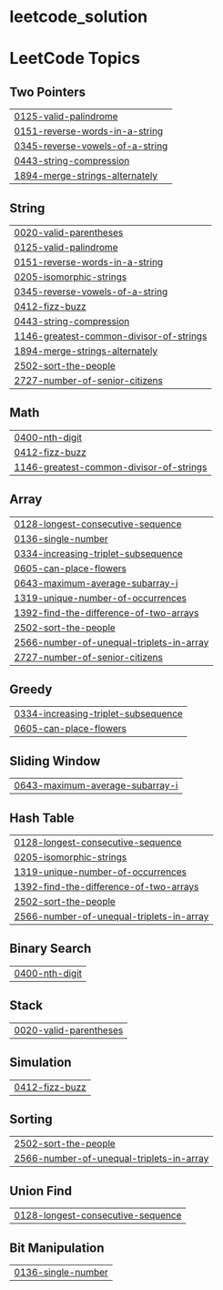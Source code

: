 # leetcode_solution

<!---LeetCode Topics Start-->
# LeetCode Topics
## Two Pointers
|  |
| ------- |
| [0125-valid-palindrome](https://github.com/ishitabhojani/leetcode_solution/tree/master/0125-valid-palindrome) |
| [0151-reverse-words-in-a-string](https://github.com/ishitabhojani/leetcode_solution/tree/master/0151-reverse-words-in-a-string) |
| [0345-reverse-vowels-of-a-string](https://github.com/ishitabhojani/leetcode_solution/tree/master/0345-reverse-vowels-of-a-string) |
| [0443-string-compression](https://github.com/ishitabhojani/leetcode_solution/tree/master/0443-string-compression) |
| [1894-merge-strings-alternately](https://github.com/ishitabhojani/leetcode_solution/tree/master/1894-merge-strings-alternately) |
## String
|  |
| ------- |
| [0020-valid-parentheses](https://github.com/ishitabhojani/leetcode_solution/tree/master/0020-valid-parentheses) |
| [0125-valid-palindrome](https://github.com/ishitabhojani/leetcode_solution/tree/master/0125-valid-palindrome) |
| [0151-reverse-words-in-a-string](https://github.com/ishitabhojani/leetcode_solution/tree/master/0151-reverse-words-in-a-string) |
| [0205-isomorphic-strings](https://github.com/ishitabhojani/leetcode_solution/tree/master/0205-isomorphic-strings) |
| [0345-reverse-vowels-of-a-string](https://github.com/ishitabhojani/leetcode_solution/tree/master/0345-reverse-vowels-of-a-string) |
| [0412-fizz-buzz](https://github.com/ishitabhojani/leetcode_solution/tree/master/0412-fizz-buzz) |
| [0443-string-compression](https://github.com/ishitabhojani/leetcode_solution/tree/master/0443-string-compression) |
| [1146-greatest-common-divisor-of-strings](https://github.com/ishitabhojani/leetcode_solution/tree/master/1146-greatest-common-divisor-of-strings) |
| [1894-merge-strings-alternately](https://github.com/ishitabhojani/leetcode_solution/tree/master/1894-merge-strings-alternately) |
| [2502-sort-the-people](https://github.com/ishitabhojani/leetcode_solution/tree/master/2502-sort-the-people) |
| [2727-number-of-senior-citizens](https://github.com/ishitabhojani/leetcode_solution/tree/master/2727-number-of-senior-citizens) |
## Math
|  |
| ------- |
| [0400-nth-digit](https://github.com/ishitabhojani/leetcode_solution/tree/master/0400-nth-digit) |
| [0412-fizz-buzz](https://github.com/ishitabhojani/leetcode_solution/tree/master/0412-fizz-buzz) |
| [1146-greatest-common-divisor-of-strings](https://github.com/ishitabhojani/leetcode_solution/tree/master/1146-greatest-common-divisor-of-strings) |
## Array
|  |
| ------- |
| [0128-longest-consecutive-sequence](https://github.com/ishitabhojani/leetcode_solution/tree/master/0128-longest-consecutive-sequence) |
| [0136-single-number](https://github.com/ishitabhojani/leetcode_solution/tree/master/0136-single-number) |
| [0334-increasing-triplet-subsequence](https://github.com/ishitabhojani/leetcode_solution/tree/master/0334-increasing-triplet-subsequence) |
| [0605-can-place-flowers](https://github.com/ishitabhojani/leetcode_solution/tree/master/0605-can-place-flowers) |
| [0643-maximum-average-subarray-i](https://github.com/ishitabhojani/leetcode_solution/tree/master/0643-maximum-average-subarray-i) |
| [1319-unique-number-of-occurrences](https://github.com/ishitabhojani/leetcode_solution/tree/master/1319-unique-number-of-occurrences) |
| [1392-find-the-difference-of-two-arrays](https://github.com/ishitabhojani/leetcode_solution/tree/master/1392-find-the-difference-of-two-arrays) |
| [2502-sort-the-people](https://github.com/ishitabhojani/leetcode_solution/tree/master/2502-sort-the-people) |
| [2566-number-of-unequal-triplets-in-array](https://github.com/ishitabhojani/leetcode_solution/tree/master/2566-number-of-unequal-triplets-in-array) |
| [2727-number-of-senior-citizens](https://github.com/ishitabhojani/leetcode_solution/tree/master/2727-number-of-senior-citizens) |
## Greedy
|  |
| ------- |
| [0334-increasing-triplet-subsequence](https://github.com/ishitabhojani/leetcode_solution/tree/master/0334-increasing-triplet-subsequence) |
| [0605-can-place-flowers](https://github.com/ishitabhojani/leetcode_solution/tree/master/0605-can-place-flowers) |
## Sliding Window
|  |
| ------- |
| [0643-maximum-average-subarray-i](https://github.com/ishitabhojani/leetcode_solution/tree/master/0643-maximum-average-subarray-i) |
## Hash Table
|  |
| ------- |
| [0128-longest-consecutive-sequence](https://github.com/ishitabhojani/leetcode_solution/tree/master/0128-longest-consecutive-sequence) |
| [0205-isomorphic-strings](https://github.com/ishitabhojani/leetcode_solution/tree/master/0205-isomorphic-strings) |
| [1319-unique-number-of-occurrences](https://github.com/ishitabhojani/leetcode_solution/tree/master/1319-unique-number-of-occurrences) |
| [1392-find-the-difference-of-two-arrays](https://github.com/ishitabhojani/leetcode_solution/tree/master/1392-find-the-difference-of-two-arrays) |
| [2502-sort-the-people](https://github.com/ishitabhojani/leetcode_solution/tree/master/2502-sort-the-people) |
| [2566-number-of-unequal-triplets-in-array](https://github.com/ishitabhojani/leetcode_solution/tree/master/2566-number-of-unequal-triplets-in-array) |
## Binary Search
|  |
| ------- |
| [0400-nth-digit](https://github.com/ishitabhojani/leetcode_solution/tree/master/0400-nth-digit) |
## Stack
|  |
| ------- |
| [0020-valid-parentheses](https://github.com/ishitabhojani/leetcode_solution/tree/master/0020-valid-parentheses) |
## Simulation
|  |
| ------- |
| [0412-fizz-buzz](https://github.com/ishitabhojani/leetcode_solution/tree/master/0412-fizz-buzz) |
## Sorting
|  |
| ------- |
| [2502-sort-the-people](https://github.com/ishitabhojani/leetcode_solution/tree/master/2502-sort-the-people) |
| [2566-number-of-unequal-triplets-in-array](https://github.com/ishitabhojani/leetcode_solution/tree/master/2566-number-of-unequal-triplets-in-array) |
## Union Find
|  |
| ------- |
| [0128-longest-consecutive-sequence](https://github.com/ishitabhojani/leetcode_solution/tree/master/0128-longest-consecutive-sequence) |
## Bit Manipulation
|  |
| ------- |
| [0136-single-number](https://github.com/ishitabhojani/leetcode_solution/tree/master/0136-single-number) |
<!---LeetCode Topics End-->